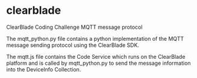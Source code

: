 # clearblade
ClearBlade Coding Challenge MQTT message protocol

The mqtt_python.py file contains a python implementation of the MQTT message sending protocol using the ClearBlade SDK.

The mqtt.js file contains the Code Service which runs on the ClearBlade platform and is called by mqtt_python.py to send the message information into the DeviceInfo Collection.
